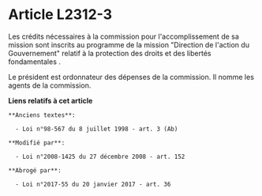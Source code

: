 # Article L2312-3

Les crédits nécessaires à la commission pour l'accomplissement de sa mission sont inscrits au       programme de la mission
"Direction de l'action du Gouvernement" relatif à la protection des droits et des libertés fondamentales . 

Le président est ordonnateur des dépenses de la commission. Il nomme les agents de la commission.

**Liens relatifs à cet article**

	**Anciens textes**:

	  - Loi n°98-567 du 8 juillet 1998 - art. 3 (Ab)

	**Modifié par**:

	  - Loi n°2008-1425 du 27 décembre 2008 - art. 152

	**Abrogé par**:

	  - Loi n°2017-55 du 20 janvier 2017 - art. 36
